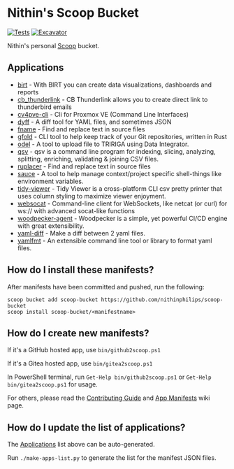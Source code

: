 # Nithin's Scoop Bucket

[![Tests](https://github.com/nithinphilips/scoop-bucket/actions/workflows/ci.yml/badge.svg)](https://github.com/nithinphilips/scoop-bucket/actions/workflows/ci.yml) [![Excavator](https://github.com/nithinphilips/scoop-bucket/actions/workflows/excavator.yml/badge.svg)](https://github.com/nithinphilips/scoop-bucket/actions/workflows/excavator.yml)

Nithin's personal [Scoop](https://scoop.sh) bucket.

## Applications

* [birt](https://eclipse-birt.github.io/birt-website) - With BIRT you can create data visualizations, dashboards and reports
* [cb_thunderlink](https://github.com/CamielBouchier/cb_thunderlink) - CB Thunderlink allows you to create direct link to thunderbird emails
* [cv4pve-cli](https://github.com/Corsinvest/cv4pve-cli) - Cli for Proxmox VE (Command Line Interfaces)
* [dyff](https://github.com/homeport/dyff) - A diff tool for YAML files, and sometimes JSON
* [fname](https://github.com/Splode/fname) - Find and replace text in source files
* [gfold](https://crates.io/crates/gfold) - CLI tool to help keep track of your Git repositories, written in Rust
* [odel](https://github.com/nithinphilips/odel) - A tool to upload file to TRIRIGA using Data Integrator.
* [qsv](https://github.com/jqnatividad/qsv) - qsv is a command line program for indexing, slicing, analyzing, splitting, enriching, validating & joining CSV files.
* [ruplacer](https://github.com/your-tools/ruplacer) - Find and replace text in source files
* [sauce](https://github.com/DanCardin/sauce) - A tool to help manage context/project specific shell-things like environment variables.
* [tidy-viewer](https://github.com/alexhallam/tv) - Tidy Viewer is a cross-platform CLI csv pretty printer that uses column styling to maximize viewer enjoyment.
* [websocat](https://github.com/vi/websocat) - Command-line client for WebSockets, like netcat (or curl) for ws:// with advanced socat-like functions
* [woodpecker-agent](https://woodpecker-ci.org) - Woodpecker is a simple, yet powerful CI/CD engine with great extensibility.
* [yaml-diff](https://github.com/sters/yaml-diff) - Make a diff between 2 yaml files.
* [yamlfmt](https://github.com/google/yamlfmt) - An extensible command line tool or library to format yaml files.

## How do I install these manifests?

After manifests have been committed and pushed, run the following:

```pwsh
scoop bucket add scoop-bucket https://github.com/nithinphilips/scoop-bucket
scoop install scoop-bucket/<manifestname>
```

## How do I create new manifests?

If it's a GitHub hosted app, use `bin/github2scoop.ps1`

If it's a Gitea hosted app, use `bin/gitea2scoop.ps1`

In PowerShell terminal, run `Get-Help bin/github2scoop.ps1` or `Get-Help bin/gitea2scoop.ps1` for usage.

For others, please read the [Contributing
Guide](https://github.com/ScoopInstaller/.github/blob/main/.github/CONTRIBUTING.md)
and [App Manifests](https://github.com/ScoopInstaller/Scoop/wiki/App-Manifests)
wiki page.


## How do I update the list of applications?

The [Applications](#applications) list above can be auto-generated.

Run `./make-apps-list.py` to generate the list for the manifest JSON files.

